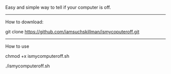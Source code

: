 Easy and simple way to tell if your computer is off.



---------------------------------------------------------------------



How to download:

git clone https://github.com/iamsuchskillman/ismycoputeroff.git

---------------------------------------------

How to use


chmod +x ismycomputeroff.sh

./ismycomputeroff.sh
